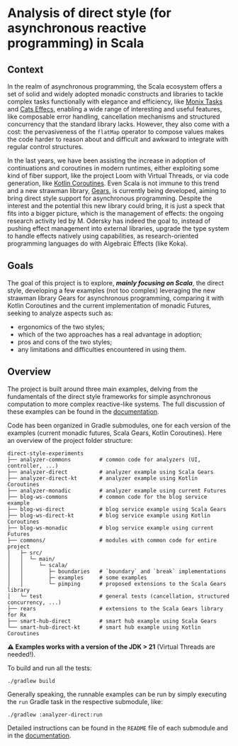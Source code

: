 # Analysis of direct style (for asynchronous reactive programming) in Scala

## Context

In the realm of asynchronous programming, the Scala ecosystem offers a set of solid and widely adopted monadic constructs and libraries to tackle complex tasks functionally with elegance and efficiency, like [Monix Tasks](https://monix.io/docs/current/eval/task.html) and [Cats Effecs](https://typelevel.org/cats-effect/), enabling a wide range of interesting and useful features, like composable error handling, cancellation mechanisms and structured concurrency that the standard library lacks.
However, they also come with a cost: the pervasiveness of the `flatMap` operator to compose values makes the code harder to reason about and difficult and awkward to integrate with regular control structures.

In the last years, we have been assisting the increase in adoption of continuations and coroutines in modern runtimes, either exploiting some kind of fiber support, like the project Loom with Virtual Threads, or via code generation, like [Kotlin Coroutines](https://kotlinlang.org/docs/coroutines-overview.html).
Even Scala is not immune to this trend and a new strawman library, [Gears](https://github.com/lampepfl/gears), is currently being developed, aiming to bring direct style support for asynchronous programming.
Despite the interest and the potential this new library could bring, it is just a speck that fits into a bigger picture, which is the management of effects: the ongoing research activity led by M. Odersky has indeed the goal to, instead of pushing effect management into external libraries, upgrade the type system to handle effects natively using capabilities, as research-oriented programming languages do with Algebraic Effects (like Koka).

## Goals

The goal of this project is to explore, ***mainly focusing on Scala***, the direct style, developing a few examples (not too complex) leveraging the new strawman library Gears for asynchronous programming, comparing it with Kotlin Coroutines and the current implementation of monadic Futures, seeking to analyze aspects such as:

- ergonomics of the two styles;
- which of the two approaches has a real advantage in adoption;
- pros and cons of the two styles;
- any limitations and difficulties encountered in using them.

## Overview

The project is built around three main examples, delving from the fundamentals of the direct style frameworks for simple asynchronous computation to more complex reactive-like systems.
The full discussion of these examples can be found in the [documentation](https://tassiluca.github.io/direct-style-experiments/).

Code has been organized in Gradle submodules, one for each version of the examples (current monadic futures, Scala Gears, Kotlin Coroutines).
Here an overview of the project folder structure:

```plaintext
direct-style-experiments
├── analyzer-commons         # common code for analyzers (UI, controller, ...)
├── analyzer-direct          # analyzer example using Scala Gears
├── analyzer-direct-kt       # analyzer example using Kotlin Coroutines
├── analyzer-monadic         # analyzer example using current Futures
├── blog-ws-commons          # common code for the blog service example
├── blog-ws-direct           # blog service example using Scala Gears
├── blog-ws-direct-kt        # blog service example using Kotlin Coroutines
├── blog-ws-monadic          # blog service example using current Futures
├── commons/                 # modules with common code for entire project
│   ├─ src/
│   │  └─ main/
│   │     └─ scala/
│   │        ├─ boundaries   # `boundary` and `break` implementations
│   │        ├─ examples     # some examples
│   │        └─ pimping      # proposed extensions to the Scala Gears library
│   └─ test                  # general tests (cancellation, structured concurrency, ...)
├── rears                    # extensions to the Scala Gears library for Rx
├── smart-hub-direct         # smart hub example using Scala Gears
└── smart-hub-direct-kt      # smart hub example using Kotlin Coroutines
```

**:warning: Examples works with a version of the JDK > 21** (Virtual Threads are needed!).

To build and run all the tests:

```
./gradlew build
```

Generally speaking, the runnable examples can be run by simply executing the `run` Gradle task in the respective submodule, like:

```
./gradlew :analyzer-direct:run
```

Detailed instructions can be found in the `README` file of each submodule and in the [documentation](https://tassiluca.github.io/direct-style-experiments/).
